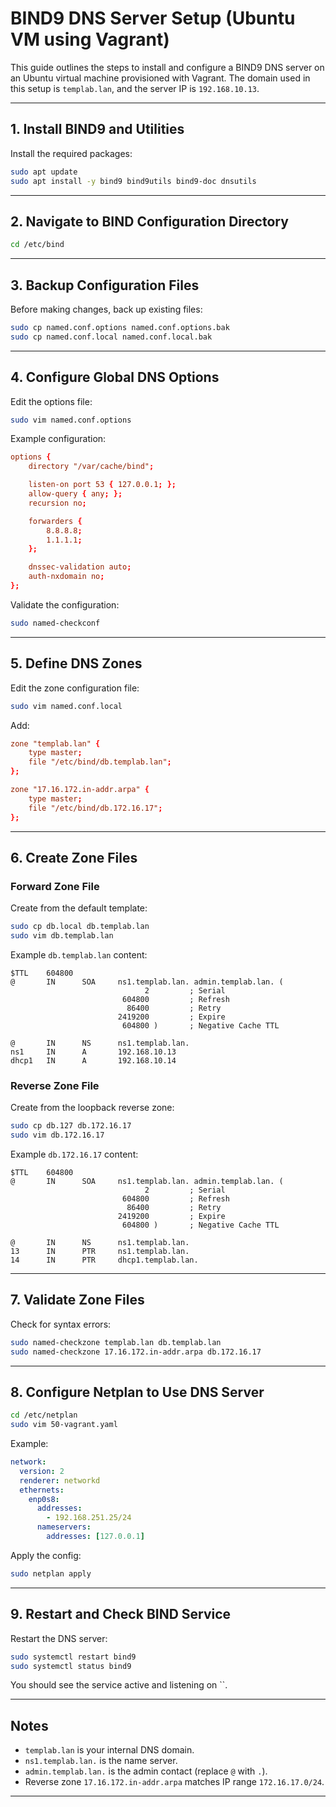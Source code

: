 
# BIND9 DNS Server Setup (Ubuntu VM using Vagrant)

This guide outlines the steps to install and configure a BIND9 DNS server on an Ubuntu virtual machine provisioned with Vagrant. The domain used in this setup is `templab.lan`, and the server IP is `192.168.10.13`.

---

## 1. Install BIND9 and Utilities

Install the required packages:

```bash
sudo apt update
sudo apt install -y bind9 bind9utils bind9-doc dnsutils
```

---

## 2. Navigate to BIND Configuration Directory

```bash
cd /etc/bind
```

---

## 3. Backup Configuration Files

Before making changes, back up existing files:

```bash
sudo cp named.conf.options named.conf.options.bak
sudo cp named.conf.local named.conf.local.bak
```

---

## 4. Configure Global DNS Options

Edit the options file:

```bash
sudo vim named.conf.options
```

Example configuration:

```conf
options {
    directory "/var/cache/bind";

    listen-on port 53 { 127.0.0.1; };
    allow-query { any; };
    recursion no;

    forwarders {
        8.8.8.8;
        1.1.1.1;
    };

    dnssec-validation auto;
    auth-nxdomain no;
};
```

Validate the configuration:

```bash
sudo named-checkconf
```

---

## 5. Define DNS Zones

Edit the zone configuration file:

```bash
sudo vim named.conf.local
```

Add:

```conf
zone "templab.lan" {
    type master;
    file "/etc/bind/db.templab.lan";
};

zone "17.16.172.in-addr.arpa" {
    type master;
    file "/etc/bind/db.172.16.17";
};
```

---

## 6. Create Zone Files

### Forward Zone File

Create from the default template:

```bash
sudo cp db.local db.templab.lan
sudo vim db.templab.lan
```

Example `db.templab.lan` content:

```dns
$TTL    604800
@       IN      SOA     ns1.templab.lan. admin.templab.lan. (
                              2         ; Serial
                         604800         ; Refresh
                          86400         ; Retry
                        2419200         ; Expire
                         604800 )       ; Negative Cache TTL

@       IN      NS      ns1.templab.lan.
ns1     IN      A       192.168.10.13
dhcp1   IN      A       192.168.10.14
```

### Reverse Zone File

Create from the loopback reverse zone:

```bash
sudo cp db.127 db.172.16.17
sudo vim db.172.16.17
```

Example `db.172.16.17` content:

```dns
$TTL    604800
@       IN      SOA     ns1.templab.lan. admin.templab.lan. (
                              2         ; Serial
                         604800         ; Refresh
                          86400         ; Retry
                        2419200         ; Expire
                         604800 )       ; Negative Cache TTL

@       IN      NS      ns1.templab.lan.
13      IN      PTR     ns1.templab.lan.
14      IN      PTR     dhcp1.templab.lan.
```

---

## 7. Validate Zone Files

Check for syntax errors:

```bash
sudo named-checkzone templab.lan db.templab.lan
sudo named-checkzone 17.16.172.in-addr.arpa db.172.16.17
```

---

## 8. Configure Netplan to Use DNS Server

```bash
cd /etc/netplan
sudo vim 50-vagrant.yaml
```

Example:

```yaml
network:
  version: 2
  renderer: networkd
  ethernets:
    enp0s8:
      addresses:
        - 192.168.251.25/24
      nameservers:
        addresses: [127.0.0.1]
```

Apply the config:

```bash
sudo netplan apply
```

---

## 9. Restart and Check BIND Service

Restart the DNS server:

```bash
sudo systemctl restart bind9
sudo systemctl status bind9
```

You should see the service active and listening on ``.

---

## Notes

- `templab.lan` is your internal DNS domain.
- `ns1.templab.lan.` is the name server.
- `admin.templab.lan.` is the admin contact (replace `@` with `.`).
- Reverse zone `17.16.172.in-addr.arpa` matches IP range `172.16.17.0/24`.

---
